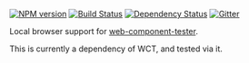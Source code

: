 [![NPM version](http://img.shields.io/npm/v/wct-local.svg?style=flat-square)](https://npmjs.org/package/wct-local)
[![Build Status](http://img.shields.io/travis/Polymer/wct-local.svg?style=flat-square)](https://travis-ci.org/Polymer/web-component-tester)
[![Dependency Status](http://img.shields.io/david/Polymer/wct-local.svg?style=flat-square)](https://david-dm.org/Polymer/wct-local)
[![Gitter](http://img.shields.io/badge/gitter-join%20chat%20%E2%86%92-brightgreen.svg?style=flat-square)](https://gitter.im/Polymer/web-component-tester)

Local browser support for [web-component-tester](https://github.com/Polymer/web-component-tester).

This is currently a dependency of WCT, and tested via it.
